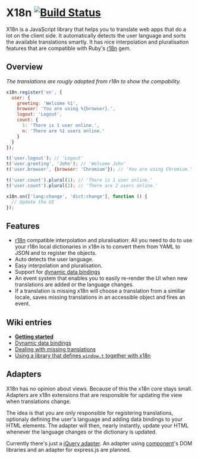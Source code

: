 # X18n [![Build Status](https://travis-ci.org/florian/x18n.png)](https://travis-ci.org/florian/x18n)

X18n is a JavaScript library that helps you to translate web apps that do a lot on the client side. It automatically detects the user language and sorts the available translations smartly. It has nice interpolation and pluralisation features that are compatible with Ruby's [r18n](https://github.com/ai/r18n) gem.

## Overview

*The translations are rougly adopted from r18n to show the compability.*

```js
x18n.register('en', {
  user: {
    greeting: 'Welcome %1',
    browser: 'You are using %{browser}.',
    logout: 'Logout',
    count: {
      1: 'There is 1 user online.',
      n: 'There are %1 users online.'
    }
  }
});

t('user.logout'); // 'Logout'
t('user.greeting', 'John'); // 'Welcome John'
t('user.browser', {browser: 'Chromium'}); // 'You are using Chromium.'

t('user.count').plural(1); // 'There is 1 user online.'
t('user.count').plural(2); // 'There are 2 users online.'

x18n.on(['lang:change', 'dict:change'], function () {
  // Update the UI
});
```

## Features

- [r18n](https://github.com/ai/r18n) compatible interpolation and pluralisation: All you need to do to use your r18n local dictionaries in x18n is to convert them from YAML to JSON and to register the objects.
- Auto detects the user language.
- Easy interpolation and pluralisation.
- Support for [dynamic data bindings](https://github.com/florian/x18n/wiki/Dynamic-data-bindings)
- An event system that enables you to easily re-render the UI when new translations are added or the language changes.
- If a translation is missing x18n will choose a translation from a similiar locale, saves missing translations in an accessible object and fires an event.

## Wiki entries

- **[Getting started](https://github.com/florian/x18n/wiki/Getting-started)**
- [Dynamic data bindings](https://github.com/florian/x18n/wiki/Dynamic-data-bindings)
- [Dealing with missing translations](https://github.com/florian/x18n/wiki/Dealing-with-missing-translations)
- [Using a library that defines `window.t` together with x18n](https://github.com/florian/x18n/wiki/t.noConflict)

## Adapters

X18n has no opinion about views. Because of this the x18n core stays small. Adapters are x18n extensions that are responsible for updating the view when translations change.

The idea is that you are only responsible for registering translations, optionaly defining the user's language and adding data bindings to your HTML elements. The adapter will then, nearly instantly, update your HTML whenever the language changes or the dictionary is updated.

Currently there's just a [jQuery adapter](https://github.com/florian/jQuery.x18n/). An adapter using [component](https://github.com/component)'s DOM libraries and an adapter for express.js are planned.
